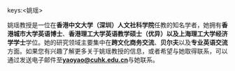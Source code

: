 keys:<姚瑶>


姚瑶教授是一位在**香港中文大学（深圳）人文社科学院**任教的知名学者，她拥有**香港城市大学英语博士**、**香港理工大学英语教学硕士（优异）**以及**上海理工大学经济学学士**学位。她的研究领域主要集中在**跨文化商务交流**、**贝尔夫**以及**专业英语交流**方面。如果您有兴趣了解更多关于姚瑶教授的信息，或者希望与她取得联系，可以通过发送电子邮件至**yaoyao@cuhk.edu.cn**与她联系。
